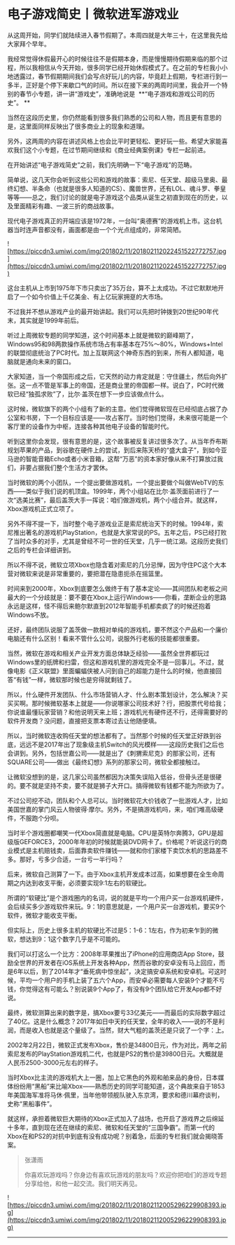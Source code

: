 # 电子游戏简史丨微软进军游戏业

从这周开始，同学们就陆续进入春节假期了。本周四就是大年三十，在这里我先给大家拜个早年。

我经常觉得休假最开心的时候往往不是假期本身，而是慢慢期待假期来临的那个过程，所以我相信从今天开始，很多同学已经开始休假模式了。在之前的专栏我小小地透露过，春节假期期间我们会写点好玩儿的内容，毕竟赶上假期，专栏进行到一多半，正好是个停下来歇口气的时间。所以在接下来的两周时间里，我会开一个特别的春节小专题，讲一讲“游戏史”，准确地说是  **“电子游戏和游戏公司的历史”。 **

当然在这段历史里，你仍然能看到很多我们熟悉的公司和人物，而且更有意思的是，这里面同样反映出了很多商业上的现象和道理。

另外，这两周的内容在讲述风格上也会比平时更轻松、更好玩一些。希望大家能喜欢我们这个小专题，在过节期间继续和《商业经典案例课》专栏一起前进。

在开始讲述“电子游戏简史”之前，我们先明确一下“电子游戏”的范畴。

简单说，这几天你会听到这些公司和游戏的故事：索尼、任天堂、超级马里奥、最终幻想、半条命（也就是很多人知道的CS）、魔兽世界，还有LOL、魂斗罗、拳皇等等——总之，我们讨论的就是电子游戏这个品类从诞生之初直到现在的历史，以及里面精彩有趣、一波三折的商战故事。

现代电子游戏真正的开端应该是1972年，一台叫“奥德赛”的游戏机上市。这台机器当时连声音都没有，画面都是由一个个光点组成的，非常简陋。

![https://piccdn3.umiwi.com/img/201802/11/201802112022451522772757.jpg](https://piccdn3.umiwi.com/img/201802/11/201802112022451522772757.jpg)

这台主机从上市到1975年下市只卖出了35万台，算不上太成功。不过它默默地开启了一个如今价值上千亿美金、有上亿玩家拥趸的大市场。

不过我并不想从游戏产业的最开始讲起。我们可以先把时钟拨到20世纪90年代末，其实就是1999年前后。

听过上周微软专题的同学知道，这个时间基本上就是微软的巅峰期了，Windows95和98两款操作系统市场占有率基本在75%～80%，Windows+Intel的联盟彻底统治了PC时代。加上互联网这个神奇东西的到来，所有人都知道，电脑就是通向未来的窗口。

大家知道，当一个帝国形成之后，它天然的动力肯定就是：守住疆土，然后向外扩张。这一点不管是军事上的帝国，还是商业里的帝国都一样。说白了，PC时代微软已经“独孤求败”了，比尔·盖茨在想下一步应该做点什么。

这时候，微软旗下的两个小组有了新的主意。他们觉得微软现在已经彻底占据了办公室和书房，下一个目标应该是——攻占客厅。当时他们觉得，未来很可能是一个客厅里的设备作为中枢，连接各种其他电子设备的智能时代。

听到这里你会发现，很有意思的是，这个故事被反复讲过很多次了。从当年乔布斯规划苹果的产品，到谷歌在硬件上的尝试，到后来陈天桥的“盛大盒子”，到如今亚马逊的智能音箱Echo或者小米音箱，这帮“万恶”的资本家好像从来不打算放过我们，非要占据我们整个生活方才罢休。

当时微软的两个小团队，一个提出要做游戏机，一个提出要做个叫做WebTV的东西——类似于我们说的机顶盒。1999年，两个小组站在比尔·盖茨面前进行了一次“选美比赛”，最后盖茨大手一挥说：咱们做游戏机，两个小组合并。就这样，Xbox游戏机正式立项了。

另外不得不提一下，当时整个电子游戏业正是索尼统治天下的时候。1994年，索尼推出著名的游戏机PlayStation，也就是大家常说的PS。五年之后，PS已经打败了当时众多的对手，尤其是曾经不可一世的任天堂，几乎一统江湖。这段历史我们之后的专栏会详细讲到。

所以不得不说，微软立项Xbox也隐含着对索尼的几分忌惮，因为守住PC这个大本营对微软来说是非常重要的，要把潜在隐患扼杀在摇篮里。

时间来到2000年，Xbox到底要怎么做终于有了基本定论——其间团队和老板之间最大的一个分歧就是：要不要在Xbox上运行Windows——你看，垄断企业的思路永远是这样，怪不得后来鲍尔默直到2012年智能手机都卖疯了的时候还抱着Windows不放。

还好，最终团队说服了盖茨做一款相对单纯的游戏机，要不然这个产品和一个廉价电脑还有什么区别！看来不管什么公司，说服外行老板的技能都很重要。

当然，微软在游戏和相关产业开发方面总体缺乏经验——虽然全世界都玩过Windows里的纸牌和扫雷，但这和游戏机里的游戏完全不是一回事儿。不过，就像电影《正义联盟》里面蝙蝠侠被人问到自己的超能力是什么的时候，他直接回答“有钱”一样，微软那时候也是穷得就剩钱了。

所以，什么硬件开发团队、什么市场营销人才、什么剧本策划设计，怎么解决？买买买啊。那时候微软基本上就是——你说哪家公司技术好？行，把股票代号给我；你说谁最懂玩家营销？和他说明天来上班；游戏机光有硬件还不行，还得需要好的软件开发商？没问题，直接把支票本寄过去让他随便填。

所以，当时微软连收购任天堂的想法都有了。当然那个时候的任天堂正好跌到谷底，远远不是2017年出了现象级主机Switch的风光模样——这段历史我们之后也会讲到。另外，包括世嘉公司——就是出了《刺猬索尼克》的那家公司，还有SQUARE公司——做出《最终幻想》系列的那家公司，微软全都接触过。

让微软没想到的是，这几家公司虽然都因为决策失误陷入低谷，但骨头还是很硬的。要不就是坚持不卖，要不就是狮子大开口。搞得微软有钱都不能为所欲为了。

不过公司挖不动，团队和个人总可以。当时微软花大价钱收了一批游戏人才，比如美国世嘉的掌门风云人物彼得·摩尔。另外，不是搞游戏机吗，来，咱们堆高级硬件，不服跑个分呗。

当时半个游戏圈都嘲笑一代Xbox简直就是电脑。CPU是英特尔奔腾3，GPU是超级版GEFORCE3，2000年年初的时候就能装DVD网卡了。价格呢？听说这行的商业模式是主机赔钱卖，后面靠卖软件赚钱——就和你们家楼下卖饮水机的思路差不多。那好，亏多少合适，一台亏一半行吗？

后来，微软自己测算了一下。由于Xbox主机开发成本过高，如果想要在全生命周期之内达到收支平衡，必须要实现9:1左右的软硬比。

所谓的“软硬比”是个游戏圈内的名词，说的就是平均一个用户买一台游戏机硬件，会后续买多少游戏软件来玩。9：1的意思就是，一个用户买一台游戏机，要买9个软件，微软才能收支平衡。

但实际上，历史上很多主机的软硬比不过是5：1-6：1左右，作为初来乍到的微软，想达到9：1这个数字几乎是不可能的。

我们可以打这么一个比方：2008年苹果推出了iPhone的应用商店App Store，鼓励全世界的开发者在iOS系统上开发各种App，然而谷歌的安卓没有马上回应，而是6年以后，到了2014年才“垂死病中惊坐起”，决定搞安卓系统和安卓机。可这时候，平均一个用户的手机上装了五六个App，而安卓必需要每人安装9个才能不亏钱，你觉得这有可能么？别说装9个App了，有没有9个团队给它开发App都不好说。

最终，微软测算出来的数字是，搞Xbox要亏33亿美元——而最后的实际数字超过了40亿。这是什么概念？2017年如日中天的任天堂，全年的收入——说的不是利润，而是收入也就是这个量级了。当然，财大气粗的盖茨还是只说了一个字：上。

2002年2月22日，微软正式发布Xbox，售价是34800日元，作为对比，两年之前索尼发布的PlayStation游戏机二代，也就是PS2的售价是39800日元。大概就是人民币2500-3000元左右的样子。

当时Xbox比主流的游戏机大上一圈，加上它黑色的外观和舶来品的身份，日本媒体纷纷用“黑船”来比喻Xbox——熟悉历史的同学可能知道，这个典故来自于1853年美国海军准将马休·佩里，当年他带领舰队驶入东京湾，要求和德川幕府谈判，史称“黑船事件”。

就这样，承担着微软巨大期待的Xbox正式加入了战场，也开启了游戏界之后绵延十多年，直到现在还在继续的索尼、微软和任天堂的“三国争霸”。而第一代的Xbox在和PS2的对抗中到底有没有成功呢？别着急，后面的专栏我们就会揭晓答案。

> 张潇雨
> 
> 你喜欢玩游戏吗？你身边有喜欢玩游戏的朋友吗？欢迎你把咱们的游戏专题分享给他，和他一起交流。我们明天再见。

![https://piccdn3.umiwi.com/img/201802/11/201802112005296229908393.jpg](https://piccdn3.umiwi.com/img/201802/11/201802112005296229908393.jpg)

---
